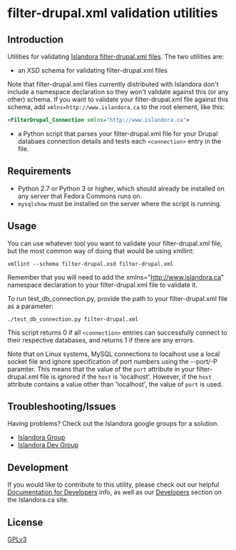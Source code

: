 # filter-drupal.xml validation utilities

## Introduction

Utilities for validating [Islandora filter-drupal.xml files](https://github.com/Islandora/islandora_drupal_filter). The two utilities are:

* an XSD schema for validating filter-drupal.xml files

Note that filter-drupal.xml files currently distributed with Islandora don't include a namespace declaration so they won't validate against this (or any other) schema. If you want to validate your filter-drupal.xml file against this schema, add `xmlns=http://www.islandora.ca` to the root element, like this:

```xml
<FilterDrupal_Connection xmlns="http://www.islandora.ca">
```

* a Python script that parses your filter-drupal.xml file for your Drupal databaes connection details and tests each `<connection>` entry in the file.

## Requirements

* Python 2.7 or Python 3 or higher, which should already be installed on any server that Fedora Commons runs on.
* `mysqlshow` must be installed on the server where the script is running.


## Usage

You can use whatever tool you want to validate your filter-drupal.xml file, but the most common way of doing that would be using xmllint:

`xmllint --schema filter-drupal.xsd filter-drupal.xml`

Remember that you will need to add the xmlns="http://www.islandora.ca" namespace declaration to your filter-drupal.xml file to validate it.

To run test_db_connection.py, provide the path to your filter-drupal.xml file as a parameter:

```./test_db_connection.py filter-drupal.xml```

This script returns 0 if all `<connection>` entries can successfully connect to their respective databases, and returns 1 if there are any errors.

Note that on Linux systems, MySQL connections to localhost use a local socket file and ignore specification of port numbers using the --port/-P paramter. This means that the value of the `port` attribute in your filter-drupal.xml file is ignored if the `host` is 'localhost'. However, if the `host` attribute contains a value other than 'localhost', the value of `port` is used.

## Troubleshooting/Issues

Having problems? Check out the Islandora google groups for a solution.

* [Islandora Group](https://groups.google.com/forum/?hl=en&fromgroups#!forum/islandora)
* [Islandora Dev Group](https://groups.google.com/forum/?hl=en&fromgroups#!forum/islandora-dev)

## Development

If you would like to contribute to this utility, please check out our helpful [Documentation for Developers](https://github.com/Islandora/islandora/wiki#wiki-documentation-for-developers) info, as well as our [Developers](http://islandora.ca/developers) section on the Islandora.ca site.

## License

[GPLv3](http://www.gnu.org/licenses/gpl-3.0.txt)
